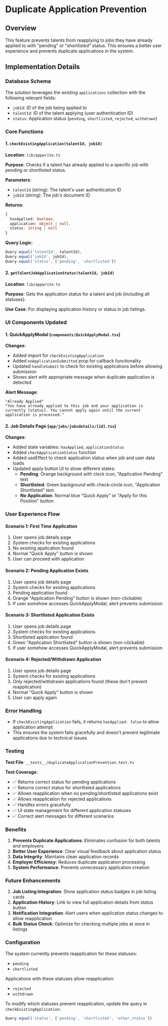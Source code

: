 # Duplicate Application Prevention

## Overview

This feature prevents talents from reapplying to jobs they have already applied to with "pending" or "shortlisted" status. This ensures a better user experience and prevents duplicate applications in the system.

## Implementation Details

### Database Schema

The solution leverages the existing `applications` collection with the following relevant fields:
- `jobId`: ID of the job being applied to
- `talentId`: ID of the talent applying (user authentication ID)
- `status`: Application status (`pending`, `shortlisted`, `rejected`, `withdrawn`)

### Core Functions

#### 1. `checkExistingApplication(talentId, jobId)`

**Location**: `lib/appwrite.ts`

**Purpose**: Checks if a talent has already applied to a specific job with pending or shortlisted status.

**Parameters**:
- `talentId` (string): The talent's user authentication ID
- `jobId` (string): The job's document ID

**Returns**:
```typescript
{
  hasApplied: boolean,
  application: object | null,
  status: string | null
}
```

**Query Logic**:
```javascript
Query.equal('talentId', talentId),
Query.equal('jobId', jobId),
Query.equal('status', ['pending', 'shortlisted'])
```

#### 2. `getTalentJobApplicationStatus(talentId, jobId)`

**Location**: `lib/appwrite.ts`

**Purpose**: Gets the application status for a talent and job (including all statuses).

**Use Case**: For displaying application history or status in job listings.

### UI Components Updated

#### 1. QuickApplyModal (`components/QuickApplyModal.tsx`)

**Changes**:
- Added import for `checkExistingApplication`
- Added `onApplicationSubmitted` prop for callback functionality
- Updated `handleSubmit` to check for existing applications before allowing submission
- Shows alert with appropriate message when duplicate application is detected

**Alert Message**:
```
"Already Applied"
"You have already applied to this job and your application is currently [status]. You cannot apply again until the current application is processed."
```

#### 2. Job Details Page (`app/jobs/jobsdetails/[id].tsx`)

**Changes**:
- Added state variables: `hasApplied`, `applicationStatus`
- Added `checkApplicationStatus` function
- Added useEffect to check application status when job and user data loads
- Updated apply button UI to show different states:
  - **Pending**: Orange background with clock icon, "Application Pending" text
  - **Shortlisted**: Green background with check-circle icon, "Application Shortlisted" text
  - **No Application**: Normal blue "Quick Apply" or "Apply for this Position" button

### User Experience Flow

#### Scenario 1: First Time Application
1. User opens job details page
2. System checks for existing applications
3. No existing application found
4. Normal "Quick Apply" button is shown
5. User can proceed with application

#### Scenario 2: Pending Application Exists
1. User opens job details page
2. System checks for existing applications
3. Pending application found
4. Orange "Application Pending" button is shown (non-clickable)
5. If user somehow accesses QuickApplyModal, alert prevents submission

#### Scenario 3: Shortlisted Application Exists
1. User opens job details page
2. System checks for existing applications
3. Shortlisted application found
4. Green "Application Shortlisted" button is shown (non-clickable)
5. If user somehow accesses QuickApplyModal, alert prevents submission

#### Scenario 4: Rejected/Withdrawn Application
1. User opens job details page
2. System checks for existing applications
3. Only rejected/withdrawn applications found (these don't prevent reapplication)
4. Normal "Quick Apply" button is shown
5. User can apply again

### Error Handling

- If `checkExistingApplication` fails, it returns `hasApplied: false` to allow application attempt
- This ensures the system fails gracefully and doesn't prevent legitimate applications due to technical issues

### Testing

**Test File**: `__tests__/duplicateApplicationPrevention.test.ts`

**Test Coverage**:
- ✅ Returns correct status for pending applications
- ✅ Returns correct status for shortlisted applications  
- ✅ Allows reapplication when no pending/shortlisted applications exist
- ✅ Allows reapplication for rejected applications
- ✅ Handles errors gracefully
- ✅ UI state management for different application statuses
- ✅ Correct alert messages for different scenarios

### Benefits

1. **Prevents Duplicate Applications**: Eliminates confusion for both talents and employers
2. **Better User Experience**: Clear visual feedback about application status
3. **Data Integrity**: Maintains clean application records
4. **Employer Efficiency**: Reduces duplicate application processing
5. **System Performance**: Prevents unnecessary application creation

### Future Enhancements

1. **Job Listing Integration**: Show application status badges in job listing cards
2. **Application History**: Link to view full application details from status button
3. **Notification Integration**: Alert users when application status changes to allow reapplication
4. **Bulk Status Check**: Optimize for checking multiple jobs at once in listings

### Configuration

The system currently prevents reapplication for these statuses:
- `pending`
- `shortlisted`

Applications with these statuses allow reapplication:
- `rejected`
- `withdrawn`

To modify which statuses prevent reapplication, update the query in `checkExistingApplication`:
```javascript
Query.equal('status', ['pending', 'shortlisted', 'other_status'])
```
